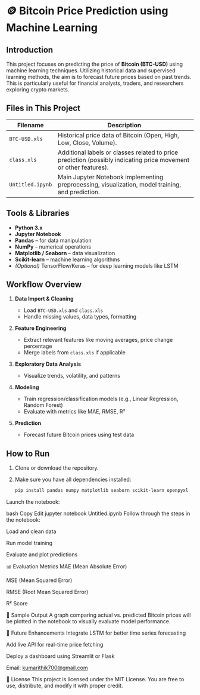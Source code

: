 # 🪙 Bitcoin Price Prediction using Machine Learning

## Introduction

This project focuses on predicting the price of **Bitcoin (BTC-USD)** using machine learning techniques. Utilizing historical data and supervised learning methods, the aim is to forecast future prices based on past trends. This is particularly useful for financial analysts, traders, and researchers exploring crypto markets.

## Files in This Project

| Filename         | Description |
|------------------|-------------|
| `BTC-USD.xls`    | Historical price data of Bitcoin (Open, High, Low, Close, Volume). |
| `class.xls`      | Additional labels or classes related to price prediction (possibly indicating price movement or other features). |
| `Untitled.ipynb` | Main Jupyter Notebook implementing preprocessing, visualization, model training, and prediction. |

## Tools & Libraries

- **Python 3.x**
- **Jupyter Notebook**
- **Pandas** – for data manipulation
- **NumPy** – numerical operations
- **Matplotlib / Seaborn** – data visualization
- **Scikit-learn** – machine learning algorithms
- *(Optional)* TensorFlow/Keras – for deep learning models like LSTM

## Workflow Overview

1. **Data Import & Cleaning**
   - Load `BTC-USD.xls` and `class.xls`
   - Handle missing values, data types, formatting

2. **Feature Engineering**
   - Extract relevant features like moving averages, price change percentage
   - Merge labels from `class.xls` if applicable

3. **Exploratory Data Analysis**
   - Visualize trends, volatility, and patterns

4. **Modeling**
   - Train regression/classification models (e.g., Linear Regression, Random Forest)
   - Evaluate with metrics like MAE, RMSE, R²

5. **Prediction**
   - Forecast future Bitcoin prices using test data

## How to Run

1. Clone or download the repository.

2. Make sure you have all dependencies installed:
   ```bash
   pip install pandas numpy matplotlib seaborn scikit-learn openpyxl
Launch the notebook:

bash
Copy
Edit
jupyter notebook Untitled.ipynb
Follow through the steps in the notebook:

Load and clean data

Run model training

Evaluate and plot predictions

📊 Evaluation Metrics
MAE (Mean Absolute Error)

MSE (Mean Squared Error)

RMSE (Root Mean Squared Error)

R² Score

📝 Sample Output
A graph comparing actual vs. predicted Bitcoin prices will be plotted in the notebook to visually evaluate model performance.

🚀 Future Enhancements
Integrate LSTM for better time series forecasting

Add live API for real-time price fetching

Deploy a dashboard using Streamlit or Flask



Email: kumarithik700@gmail.com



📄 License
This project is licensed under the MIT License. You are free to use, distribute, and modify it with proper credit.





